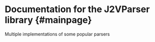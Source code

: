 # Documentation for the J2VParser library                          {#mainpage}
Multiple implementations of some popular parsers